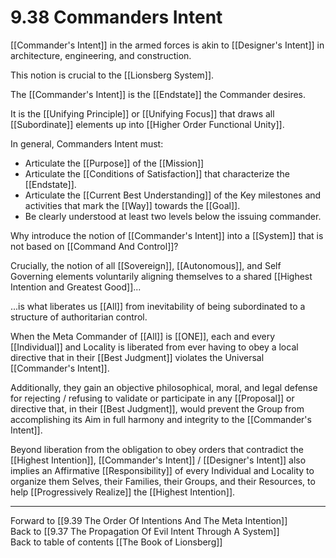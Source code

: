# 9.38 Commanders Intent

[[Commander's Intent]] in the armed forces is akin to [[Designer's Intent]] in architecture, engineering, and construction. 

This notion is crucial to the [[Lionsberg System]]. 

The [[Commander's Intent]] is the [[Endstate]] the Commander desires. 

It is the [[Unifying Principle]] or [[Unifying Focus]] that draws all [[Subordinate]] elements up into [[Higher Order Functional Unity]]. 

In general, Commanders Intent must: 
- Articulate the [[Purpose]] of the [[Mission]]  
- Articulate the [[Conditions of Satisfaction]] that characterize the [[Endstate]]. 
- Articulate the [[Current Best Understanding]] of the Key milestones and activities that mark the [[Way]] towards the [[Goal]]. 
- Be clearly understood at least two levels below the issuing commander. 

Why introduce the notion of [[Commander's Intent]] into a [[System]] that is not based on [[Command And Control]]? 

Crucially, the notion of all [[Sovereign]], [[Autonomous]], and Self Governing elements voluntarily aligning themselves to a shared [[Highest Intention and Greatest Good]]...

...is what liberates us [[All]] from inevitability of being subordinated to a structure of authoritarian control. 

When the Meta Commander of [[All]] is [[ONE]], each and every [[Individual]] and Locality is liberated from ever having to obey a local directive that in their [[Best Judgment]] violates the Universal [[Commander's Intent]]. 

Additionally, they gain an objective philosophical, moral, and legal defense for rejecting / refusing to validate or participate in any [[Proposal]] or directive that, in their [[Best Judgment]], would prevent the Group from accomplishing its Aim in full harmony and integrity to the [[Commander's Intent]]. 

Beyond liberation from the obligation to obey orders that contradict the [[Highest Intention]], [[Commander's Intent]] / [[Designer's Intent]] also implies an Affirmative [[Responsibility]] of every Individual and Locality to organize them Selves, their Families, their Groups, and their Resources, to help [[Progressively Realize]] the [[Highest Intention]].  

___

Forward to [[9.39 The Order Of Intentions And The Meta Intention]]             
Back to [[9.37 The Propagation Of Evil Intent Through A System]]                  
Back to table of contents [[The Book of Lionsberg]]  